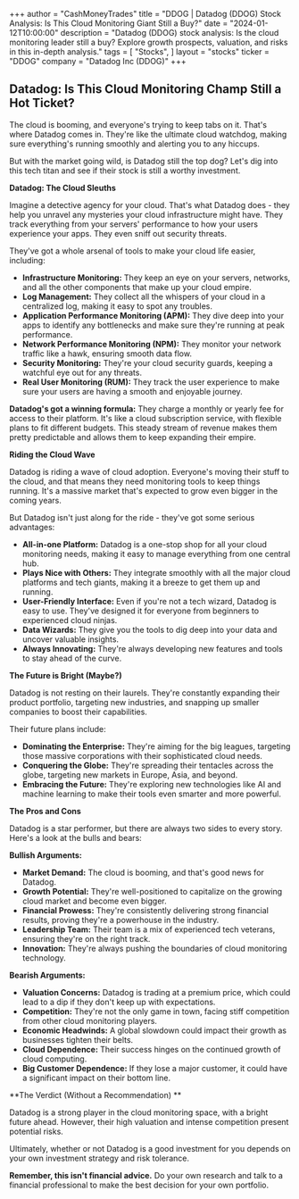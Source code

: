 +++
author = "CashMoneyTrades"
title = "DDOG |  Datadog (DDOG) Stock Analysis: Is This Cloud Monitoring Giant Still a Buy?"
date = "2024-01-12T10:00:00"
description = "Datadog (DDOG) stock analysis: Is the cloud monitoring leader still a buy? Explore growth prospects, valuation, and risks in this in-depth analysis."
tags = [
"Stocks",
]
layout = "stocks"
ticker = "DDOG"
company = "Datadog Inc (DDOG)"
+++
        


## Datadog: Is This Cloud Monitoring Champ Still a Hot Ticket? 

The cloud is booming, and everyone's trying to keep tabs on it. That's where Datadog comes in. They're like the ultimate cloud watchdog, making sure everything's running smoothly and alerting you to any hiccups.  

But with the market going wild, is Datadog still the top dog? Let's dig into this tech titan and see if their stock is still a worthy investment.

**Datadog: The Cloud Sleuths**

Imagine a detective agency for your cloud. That's what Datadog does - they help you unravel any mysteries your cloud infrastructure might have. They track everything from your servers' performance to how your users experience your apps. They even sniff out security threats. 

They've got a whole arsenal of tools to make your cloud life easier, including:

* **Infrastructure Monitoring:** They keep an eye on your servers, networks, and all the other components that make up your cloud empire.
* **Log Management:** They collect all the whispers of your cloud in a centralized log, making it easy to spot any troubles.
* **Application Performance Monitoring (APM):** They dive deep into your apps to identify any bottlenecks and make sure they're running at peak performance. 
* **Network Performance Monitoring (NPM):** They monitor your network traffic like a hawk, ensuring smooth data flow.
* **Security Monitoring:** They're your cloud security guards, keeping a watchful eye out for any threats.
* **Real User Monitoring (RUM):** They track the user experience to make sure your users are having a smooth and enjoyable journey.

**Datadog's got a winning formula:** They charge a monthly or yearly fee for access to their platform.  It's like a cloud subscription service, with flexible plans to fit different budgets. This steady stream of revenue makes them pretty predictable and allows them to keep expanding their empire.

**Riding the Cloud Wave**

Datadog is riding a wave of cloud adoption. Everyone's moving their stuff to the cloud, and that means they need monitoring tools to keep things running. It's a massive market that's expected to grow even bigger in the coming years. 

But Datadog isn't just along for the ride - they've got some serious advantages:

* **All-in-one Platform:** Datadog is a one-stop shop for all your cloud monitoring needs, making it easy to manage everything from one central hub.
* **Plays Nice with Others:**  They integrate smoothly with all the major cloud platforms and tech giants, making it a breeze to get them up and running.
* **User-Friendly Interface:**  Even if you're not a tech wizard, Datadog is easy to use. They've designed it for everyone from beginners to experienced cloud ninjas. 
* **Data Wizards:** They give you the tools to dig deep into your data and uncover valuable insights. 
* **Always Innovating:** They're always developing new features and tools to stay ahead of the curve.

**The Future is Bright (Maybe?)**

Datadog is not resting on their laurels. They're constantly expanding their product portfolio, targeting new industries, and snapping up smaller companies to boost their capabilities. 

Their future plans include:

* **Dominating the Enterprise:** They're aiming for the big leagues, targeting those massive corporations with their sophisticated cloud needs.
* **Conquering the Globe:** They're spreading their tentacles across the globe,  targeting new markets in Europe, Asia, and beyond.
* **Embracing the Future:**  They're exploring new technologies like AI and machine learning to make their tools even smarter and more powerful.

**The Pros and Cons**

Datadog is a star performer, but there are always two sides to every story. Here's a look at the bulls and bears:

**Bullish Arguments:**

* **Market Demand:**  The cloud is booming, and that's good news for Datadog.
* **Growth Potential:**  They're well-positioned to capitalize on the growing cloud market and become even bigger.
* **Financial Prowess:**  They're consistently delivering strong financial results, proving they're a powerhouse in the industry.
* **Leadership Team:** Their team is a mix of experienced tech veterans, ensuring they're on the right track.
* **Innovation:**  They're always pushing the boundaries of cloud monitoring technology.

**Bearish Arguments:**

* **Valuation Concerns:** Datadog is trading at a premium price, which could lead to a dip if they don't keep up with expectations.
* **Competition:**  They're not the only game in town, facing stiff competition from other cloud monitoring players. 
* **Economic Headwinds:** A global slowdown could impact their growth as businesses tighten their belts.
* **Cloud Dependence:** Their success hinges on the continued growth of cloud computing.
* **Big Customer Dependence:** If they lose a major customer, it could have a significant impact on their bottom line.

**The Verdict (Without a Recommendation) **

Datadog is a strong player in the cloud monitoring space, with a bright future ahead. However, their high valuation and intense competition present potential risks.

Ultimately, whether or not Datadog is a good investment for you depends on your own investment strategy and risk tolerance. 

 **Remember, this isn't financial advice.** Do your own research and talk to a financial professional to make the best decision for your own portfolio. 

        
